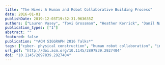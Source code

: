 ```yaml
---
title: "The Hive: A Human and Robot Collaborative Building Process"
date: 2016-01-01
publishDate: 2019-12-03T19:32:31.963635Z
authors: ["Lauren Vasey", "Tovi Grossman", "Heather Kerrick", "Danil Nagy"]
publication_types: ["1"]
abstract: ""
featured: false
publication: "*ACM SIGGRAPH 2016 Talks*"
tags: ["cyber- physical construction", "human robot collaboration", "industry 4.0", "robotic fabrication"]
url_pdf: "http://doi.acm.org/10.1145/2897839.2927404"
doi: "10.1145/2897839.2927404"
---
```


